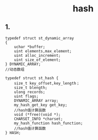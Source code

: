 # <center>hash</center>

## 1. 

	typedef struct st_dynamic_array
	{
	 	uchar *buffer;
 		uint elements,max_element;
		uint alloc_increment;
		uint size_of_element;
	} DYNAMIC_ARRAY;
	//动态数组

	typedef struct st_hash {
  		size_t key_offset,key_length；
  		size_t blength;
  		ulong records;
  		uint flags;
  		DYNAMIC_ARRAY array;
  		my_hash_get_key get_key;
		//hash值计算函数
  		void (*free)(void *);
  		CHARSET_INFO *charset;
  		my_hash_function hash_function;
		//hash值计算函数
	} HASH;